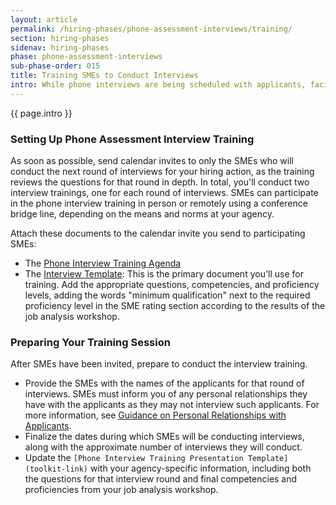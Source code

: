 ```yaml
---
layout: article
permalink: /hiring-phases/phone-assessment-interviews/training/
section: hiring-phases
sidenav: hiring-phases
phase: phone-assessment-interviews
sub-phase-order: 015
title: Training SMEs to Conduct Interviews
intro: While phone interviews are being scheduled with applicants, facilitate a mandatory two-hour interview training for all SMEs who will conduct the next round of interviews that explains how to conduct structured interviews and assess an applicant’s proficiency with the required competencies based on their responses.
---
```


<p class="usa-intro">
  {{ page.intro }}
</p>

### Setting Up Phone Assessment Interview Training

As soon as possible, send calendar invites to only the SMEs who will conduct the next round of interviews for your hiring action, as the training reviews the questions for that round in depth. In total, you'll conduct two interview trainings, one for each round of interviews. SMEs can participate in the phone interview training in person or remotely using a conference bridge line, depending on the means and norms at your agency.

Attach these documents to the calendar invite you send to participating SMEs:
- The <a href="{{site.baseurl}}/toolkit/phone-assessment-interviews/phone-interview-training-agenda/">Phone Interview Training Agenda</a>
- The <a href="{{ site.baseurl }}/toolkit/assessment-strategy/phone-interview-template.docx">Interview Template</a>: This is the primary document you'll use for training. Add the appropriate questions, competencies, and proficiency levels, adding the words "minimum qualification" next to the required proficiency level in the SME rating section according to the results of the job analysis workshop.

### Preparing Your Training Session

After SMEs have been invited, prepare to conduct the interview training.

- Provide the SMEs with the names of the applicants for that round of interviews. SMEs must inform you of any personal relationships they have with the applicants as they may not interview such applicants. For more information, see <a href="{{site.baseurl}}/toolkit/phone-assessment-interviews/personal-relationships/">Guidance on Personal Relationships with Applicants</a>.
- Finalize the dates during which SMEs will be conducting interviews, along with the approximate number of interviews they will conduct.
- Update the `[Phone Interview Training Presentation Template](toolkit-link)` with your agency-specific information, including both the questions for that interview round and final competencies and proficiencies from your job analysis workshop.
